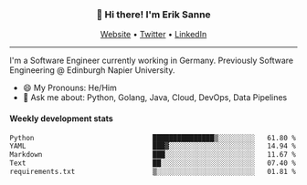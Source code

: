 <h3 align="center">👋 Hi there! I'm Erik Sanne</h3>
<p align="center">
  <a href="https://eriksanne.com">Website</a> •
  <a href="https://twitter.com/ErikKonradSanne">Twitter</a> •
  <a href="https://www.linkedin.com/in/eriksanne/">LinkedIn</a>
</p>

---
I'm a Software Engineer currently working in Germany. Previously Software Engineering @ Edinburgh Napier University.

- 😄 My Pronouns: He/Him
- 💬 Ask me about: Python, Golang, Java, Cloud, DevOps, Data Pipelines

<h4>Weekly development stats</h4>
<!--START_SECTION:waka-->

```txt
Python                             ███████████████▒░░░░░░░░░   61.80 %
YAML                               ███▓░░░░░░░░░░░░░░░░░░░░░   14.94 %
Markdown                           ███░░░░░░░░░░░░░░░░░░░░░░   11.67 %
Text                               ██░░░░░░░░░░░░░░░░░░░░░░░   07.40 %
requirements.txt                   ▒░░░░░░░░░░░░░░░░░░░░░░░░   01.81 %
```

<!--END_SECTION:waka-->
